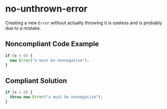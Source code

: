 # no-unthrown-error

Creating a new `Error` without actually throwing it is useless and is probably due to a mistake.

## Noncompliant Code Example

```typescript
if (x < 0) {
  new Error("x must be nonnegative");
}
```

## Compliant Solution

```typescript
if (x < 0) {
  throw new Error("x must be nonnegative");
}
```